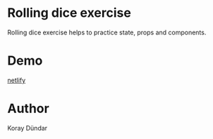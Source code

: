 # Rolling dice exercise

Rolling dice exercise helps to practice state, props and components.

# Demo

[netlify](https://mystifying-tesla-6fc279.netlify.com/)

# Author

Koray Dündar

